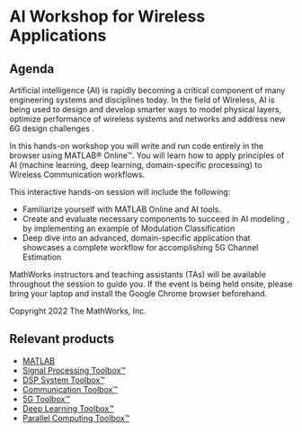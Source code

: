 # AI Workshop for Wireless Applications 

## Agenda

Artificial intelligence (AI) is rapidly becoming a critical component of many engineering systems and disciplines today. In the field of Wireless, AI is being used to design and develop smarter ways to model physical layers, optimize performance of wireless systems and networks and address new 6G design challenges .

In this hands-on workshop you will write and run code entirely in the browser using MATLAB&reg; Online&trade;. You will learn how to apply principles of AI (machine learning, deep learning, domain-specific processing) to Wireless Communication workflows.

This interactive hands-on session will include the following:

* Familiarize yourself with MATLAB Online and AI tools.
* Create and evaluate necessary components to succeed in AI modeling , by implementing an example of Modulation Classification
* Deep dive into an advanced, domain-specific application that showcases a complete workflow for accomplishing 5G Channel Estimation

MathWorks instructors and teaching assistants (TAs) will be available throughout the session to guide you. If the event is being held onsite, please bring your laptop and install the Google Chrome browser beforehand.

Copyright 2022 The MathWorks, Inc.

## Relevant products
* [MATLAB](https://www.mathworks.com/products/matlab.html)
* [Signal Processing Toolbox&trade;](https://www.mathworks.com/products/signal.html)
* [DSP System Toolbox&trade;](https://www.mathworks.com/products/dsp-system.html)
* [Communication Toolbox&trade;](https://www.mathworks.com/products/communications.html)
* [5G Toolbox&trade;](https://www.mathworks.com/products/5g.html)
* [Deep Learning Toolbox&trade;](https://www.mathworks.com/products/deep-learning.html)
* [Parallel Computing Toolbox&trade;](https://www.mathworks.com/products/parallel-computing.html)



